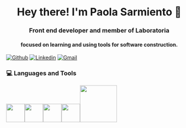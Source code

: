 <h1 align="center">Hey there! I'm Paola Sarmiento 👋 </h1>

<h3 align="center">Front end developer and member of Laboratoria</h3>
<h4 align="center">focused on learning and using tools for software construction.</h4>
 

[![Github](https://img.shields.io/badge/-Github-000?style=flat&logo=Github&logoColor=white)](https://github.com/paosarmiento)
[![Linkedin](https://img.shields.io/badge/-LinkedIn-blue?style=flat&logo=Linkedin&logoColor=white)](https://www.linkedin.com/in/paola-sarmiento/)
[![Gmail](https://img.shields.io/badge/-Gmail-c14438?style=flat&logo=Gmail&logoColor=white)](mailto:paolasarmiento270218@gmail.com)

<div>
  <h3> 💻 Languages and Tools </h3>
  <p>
   <img src="https://media3.giphy.com/media/ln7z2eWriiQAllfVcn/200w.webp" width="50"><img src="https://i.giphy.com/media/eNAsjO55tPbgaor7ma/200w.webp" width="50"><img src="https://i.giphy.com/media/IdyAQJVN2kVPNUrojM/200.webp" width="50"><img src="https://media3.giphy.com/media/kdFc8fubgS31b8DsVu/giphy.webp" width="50"><img src="https://media.giphy.com/media/kH1DBkPNyZPOk0BxrM/giphy.gif" width="100">
  <p>
</div> 

<!--
**paosarmiento/paosarmiento** is a ✨ _special_ ✨ repository because its `README.md` (this file) appears on your GitHub profile.



Here are some ideas to get you started:

- 🔭 I’m currently working on ...
- 🌱 I’m currently learning ...
- 👯 I’m looking to collaborate on ...
- 🤔 I’m looking for help with ...
- 💬 Ask me about ...
- 📫 How to reach me: ...
- 😄 Pronouns: ...
- ⚡ Fun fact: ...
-->
